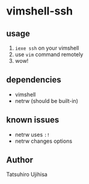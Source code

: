# vimshell-ssh

## usage

1. `iexe ssh` on your vimshell
2. use `vim` command remotely
3. wow!

## dependencies

* vimshell
* netrw (should be built-in)

## known issues

* netrw uses `:!`
* netrw changes options

## Author

Tatsuhiro Ujihisa
